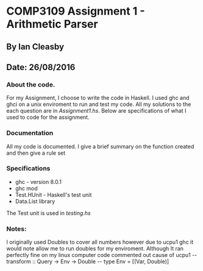 # COMP3109 Assignment 1 - Arithmetic Parser 
## By Ian Cleasby
## Date: 26/08/2016

### About the code.
For my Assignment, I choose to write the code in Haskell. I used ghc and ghci on a unix enviroment to run and test my code. All my solutions to the each question are in *Assignment1.hs*. Below are specifications of what I used to code for the assignment. 

### Documentation
All my code is documented. I give a brief summary on the function created and then give a rule set
### Specifications
- ghc - version 8.0.1
- ghc mod
- Test.HUnit - Haskell's test unit
- Data.List library

The Test unit is used in *testing.hs*

### Notes:
I originally used Doubles to cover all numbers however due to ucpu1 ghc it would note allow me to run doubles for my enviroment.
Although It ran perfectly fine on my linux computer code commented out cause of ucpu1
-- transform :: Query -> Env -> Double
-- type Env = [(Var, Double)] 
